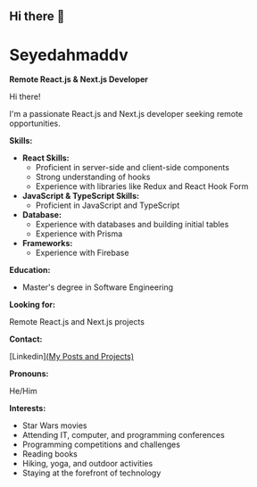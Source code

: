 ## Hi there 👋

# Seyedahmaddv

**Remote React.js & Next.js Developer**

Hi there! 

I'm a passionate React.js and Next.js developer seeking remote opportunities. 

**Skills:**

* **React Skills:**
    * Proficient in server-side and client-side components
    * Strong understanding of hooks
    * Experience with libraries like Redux and React Hook Form
* **JavaScript & TypeScript Skills:**
    * Proficient in JavaScript and TypeScript
* **Database:**
    * Experience with databases and building initial tables
    * Experience with Prisma
* **Frameworks:**
    * Experience with Firebase

**Education:**

* Master's degree in Software Engineering

**Looking for:**

Remote React.js and Next.js projects

**Contact:**

[Linkedin][(My Posts and Projects)](https://www.linkedin.com/in/seyedahmaddv)

**Pronouns:**

He/Him

**Interests:**

* Star Wars movies
* Attending IT, computer, and programming conferences
* Programming competitions and challenges
* Reading books
* Hiking, yoga, and outdoor activities
* Staying at the forefront of technology
